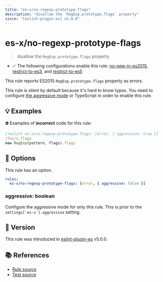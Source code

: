 ```yaml
---
title: "es-x/no-regexp-prototype-flags"
description: "disallow the `RegExp.prototype.flags` property"
since: "[eslint-plugin-es] v5.0.0"
---
```


# es-x/no-regexp-prototype-flags
> disallow the `RegExp.prototype.flags` property

- ✅ The following configurations enable this rule: [no-new-in-es2015], [restrict-to-es3], and [restrict-to-es5]

This rule reports ES2015 `RegExp.prototype.flags` property as errors.

This rule is silent by default because it's hard to know types. You need to configure [the aggressive mode](../#the-aggressive-mode) or TypeScript in order to enable this rule.

## 💡 Examples

⛔ Examples of **incorrect** code for this rule:

<eslint-playground type="bad">

```js
/*eslint es-x/no-regexp-prototype-flags: [error, { aggressive: true }] */
/foo/u.flags
new RegExp(pattern, flags).flags
```

</eslint-playground>

## 🔧 Options

This rule has an option.

```yaml
rules:
  es-x/no-regexp-prototype-flags: [error, { aggressive: false }]
```

### aggressive: boolean

Configure the aggressive mode for only this rule.
This is prior to the `settings['es-x'].aggressive` setting.

## 🚀 Version

This rule was introduced in [eslint-plugin-es] v5.0.0.

[eslint-plugin-es]: https://github.com/mysticatea/eslint-plugin-es

## 📚 References

- [Rule source](https://github.com/eslint-community/eslint-plugin-es-x/blob/master/lib/rules/no-regexp-prototype-flags.js)
- [Test source](https://github.com/eslint-community/eslint-plugin-es-x/blob/master/tests/lib/rules/no-regexp-prototype-flags.js)

[no-new-in-es2015]: ../configs/index.md#no-new-in-es2015
[restrict-to-es3]: ../configs/index.md#restrict-to-es3
[restrict-to-es5]: ../configs/index.md#restrict-to-es5
